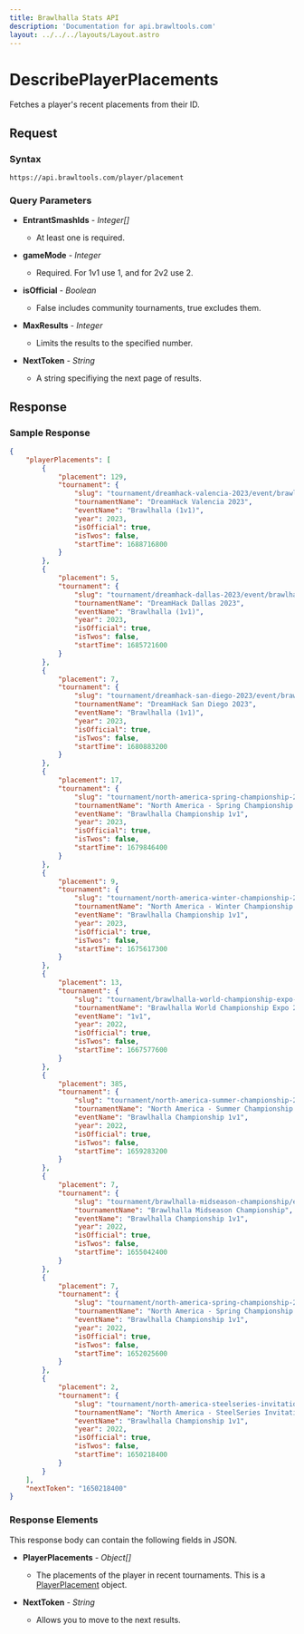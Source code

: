 ```yaml
---
title: Brawlhalla Stats API
description: 'Documentation for api.brawltools.com'
layout: ../../../layouts/Layout.astro
---
```


# DescribePlayerPlacements

Fetches a player's recent placements from their ID.

## Request

### Syntax

```https://api.brawltools.com/player/placement```

### Query Parameters

- **EntrantSmashIds** - *Integer[]*
    - At least one is required.

- **gameMode** - *Integer*
    - Required. For 1v1 use 1, and for 2v2 use 2.

- **isOfficial** - *Boolean*
    - False includes community tournaments, true excludes them.

- **MaxResults** - *Integer*
    - Limits the results to the specified number.

- **NextToken** - *String*
    - A string specifiying the next page of results.

## Response

### Sample Response

```json
{
    "playerPlacements": [
        {
            "placement": 129,
            "tournament": {
                "slug": "tournament/dreamhack-valencia-2023/event/brawlhalla-1v1",
                "tournamentName": "DreamHack Valencia 2023",
                "eventName": "Brawlhalla (1v1)",
                "year": 2023,
                "isOfficial": true,
                "isTwos": false,
                "startTime": 1688716800
            }
        },
        {
            "placement": 5,
            "tournament": {
                "slug": "tournament/dreamhack-dallas-2023/event/brawlhalla-1v1",
                "tournamentName": "DreamHack Dallas 2023",
                "eventName": "Brawlhalla (1v1)",
                "year": 2023,
                "isOfficial": true,
                "isTwos": false,
                "startTime": 1685721600
            }
        },
        {
            "placement": 7,
            "tournament": {
                "slug": "tournament/dreamhack-san-diego-2023/event/brawlhalla-1v1",
                "tournamentName": "DreamHack San Diego 2023",
                "eventName": "Brawlhalla (1v1)",
                "year": 2023,
                "isOfficial": true,
                "isTwos": false,
                "startTime": 1680883200
            }
        },
        {
            "placement": 17,
            "tournament": {
                "slug": "tournament/north-america-spring-championship-2023/event/brawlhalla-championship-1v1",
                "tournamentName": "North America - Spring Championship 2023",
                "eventName": "Brawlhalla Championship 1v1",
                "year": 2023,
                "isOfficial": true,
                "isTwos": false,
                "startTime": 1679846400
            }
        },
        {
            "placement": 9,
            "tournament": {
                "slug": "tournament/north-america-winter-championship-2023/event/brawlhalla-championship-1v1",
                "tournamentName": "North America - Winter Championship 2023",
                "eventName": "Brawlhalla Championship 1v1",
                "year": 2023,
                "isOfficial": true,
                "isTwos": false,
                "startTime": 1675617300
            }
        },
        {
            "placement": 13,
            "tournament": {
                "slug": "tournament/brawlhalla-world-championship-expo-2022/event/1v1",
                "tournamentName": "Brawlhalla World Championship Expo 2022",
                "eventName": "1v1",
                "year": 2022,
                "isOfficial": true,
                "isTwos": false,
                "startTime": 1667577600
            }
        },
        {
            "placement": 385,
            "tournament": {
                "slug": "tournament/north-america-summer-championship-2022/event/brawlhalla-championship-1v1",
                "tournamentName": "North America - Summer Championship 2022",
                "eventName": "Brawlhalla Championship 1v1",
                "year": 2022,
                "isOfficial": true,
                "isTwos": false,
                "startTime": 1659283200
            }
        },
        {
            "placement": 7,
            "tournament": {
                "slug": "tournament/brawlhalla-midseason-championship/event/brawlhalla-championship-1v1",
                "tournamentName": "Brawlhalla Midseason Championship",
                "eventName": "Brawlhalla Championship 1v1",
                "year": 2022,
                "isOfficial": true,
                "isTwos": false,
                "startTime": 1655042400
            }
        },
        {
            "placement": 7,
            "tournament": {
                "slug": "tournament/north-america-spring-championship-2022/event/brawlhalla-championship-1v1",
                "tournamentName": "North America - Spring Championship 2022",
                "eventName": "Brawlhalla Championship 1v1",
                "year": 2022,
                "isOfficial": true,
                "isTwos": false,
                "startTime": 1652025600
            }
        },
        {
            "placement": 2,
            "tournament": {
                "slug": "tournament/north-america-steelseries-invitational-2022/event/brawlhalla-championship-1v1",
                "tournamentName": "North America - SteelSeries Invitational 2022",
                "eventName": "Brawlhalla Championship 1v1",
                "year": 2022,
                "isOfficial": true,
                "isTwos": false,
                "startTime": 1650218400
            }
        }
    ],
    "nextToken": "1650218400"
}
```

### Response Elements

This response body can contain the following fields in JSON.

- **PlayerPlacements** - *Object[]*
    - The placements of the player in recent tournaments. This is a <a href="../../datatypes/playerplacement">PlayerPlacement</a> object.

- **NextToken** - *String*
    - Allows you to move to the next results.
